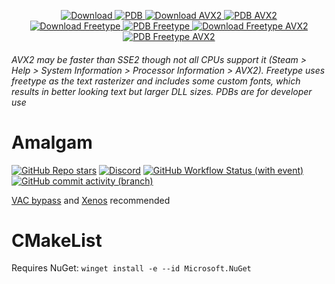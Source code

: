 <p align="center">
  <a href="https://nightly.link/rei-2/Amalgam/workflows/msbuild/master/Amalgamx64Release.zip">
    <img src=".github/assets/download.png" alt="Download" width="auto" height="auto">
  </a>
  <a href="https://nightly.link/rei-2/Amalgam/workflows/msbuild/master/Amalgamx64ReleasePDB.zip">
    <img src=".github/assets/pdb.png" alt="PDB" width="auto" height="auto">
  </a>
  <a href="https://nightly.link/rei-2/Amalgam/workflows/msbuild/master/Amalgamx64ReleaseAVX2.zip">
    <img src=".github/assets/download_avx2.png" alt="Download AVX2" width="auto" height="auto">
  </a>
  <a href="https://nightly.link/rei-2/Amalgam/workflows/msbuild/master/Amalgamx64ReleaseAVX2PDB.zip">
    <img src=".github/assets/pdb_avx2.png" alt="PDB AVX2" width="auto" height="auto">
  </a>
  <br>
  <a href="https://nightly.link/rei-2/Amalgam/workflows/msbuild/master/Amalgamx64ReleaseFreetype.zip">
    <img src=".github/assets/freetype.png" alt="Download Freetype" width="auto" height="auto">
  </a>
  <a href="https://nightly.link/rei-2/Amalgam/workflows/msbuild/master/Amalgamx64ReleaseFreetypePDB.zip">
    <img src=".github/assets/pdb.png" alt="PDB Freetype" width="auto" height="auto">
  </a>
  <a href="https://nightly.link/rei-2/Amalgam/workflows/msbuild/master/Amalgamx64ReleaseFreetypeAVX2.zip">
    <img src=".github/assets/freetype_avx2.png" alt="Download Freetype AVX2" width="auto" height="auto">
  </a>
  <a href="https://nightly.link/rei-2/Amalgam/workflows/msbuild/master/Amalgamx64ReleaseFreetypeAVX2PDB.zip">
    <img src=".github/assets/pdb_avx2.png" alt="PDB Freetype AVX2" width="auto" height="auto">
  </a>
</p>

###### AVX2 may be faster than SSE2 though not all CPUs support it (Steam > Help > System Information > Processor Information > AVX2). Freetype uses freetype as the text rasterizer and includes some custom fonts, which results in better looking text but larger DLL sizes. PDBs are for developer use

# Amalgam

[![GitHub Repo stars](https://img.shields.io/github/stars/rei-2/Amalgam)](/../../stargazers)
[![Discord](https://img.shields.io/discord/1227898008373297223?logo=Discord&label=discord)](https://discord.gg/RbP9DfkUhe)
[![GitHub Workflow Status (with event)](https://img.shields.io/github/actions/workflow/status/rei-2/Amalgam/msbuild.yml?branch=master)](/../../actions)
[![GitHub commit activity (branch)](https://img.shields.io/github/commit-activity/m/rei-2/Amalgam)](/../../commits/)

[VAC bypass](https://github.com/danielkrupinski/VAC-Bypass-Loader) and [Xenos](https://github.com/DarthTon/Xenos/releases) recommended

# CMakeList

Requires NuGet: `winget install -e --id Microsoft.NuGet`